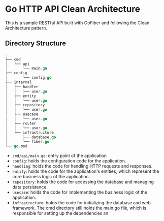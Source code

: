 # Go HTTP API Clean Architecture
This is a sample RESTful API built with GoFiber and following the Clean Architecture pattern.

## Directory Structure
```go
.
├── cmd
│   └── api
│       └── main.go
├── config
│       └── config.go
├── internal
│   ├── handler
│   │   ├── user.go
│   ├── entity
│   │   └── user.go
│   ├── repository
│   │   └── user.go
│   ├── usecase
│   │   └── user.go
│   ├── router
│   │   └── user.go
│   └── infrastructure
│       ├── database.go
│       └── fiber.go
└── go.mod
```
- `cmd/api/main.go`: entry point of the application
- `config`: holds the configuration code for the application.
- `handling`: holds the code for handling HTTP requests and responses.
- `entity`: holds the code for the application's entities, which represent the core business logic of the application.
- `repository`: holds the code for accessing the database and managing data persistence.
- `usecase`: holds the code for implementing the business logic of the application.
- `infrastructure`: holds the code for initializing the database and web framework.
The cmd directory still holds the main.go file, which is responsible for setting up the dependencies an